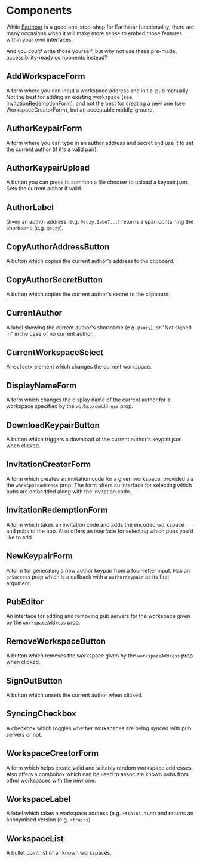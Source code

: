 # Components

While [Earthbar](earthbar) is a good one-stop-shop for Earthstar functionality, there are many occasions when it will make more sense to embed those features within your own interfaces.

And you _could_ write those yourself, but why not use these pre-made, accessibility-ready components instead?

## AddWorkspaceForm

A form where you can input a workspace address and initial pub manually. Not the best for adding an existing workspace (see InvitationRedemptionForm), and not the best for creating a new one (see WorkspaceCreatorForm), but an acceptable middle-ground.

## AuthorKeypairForm

A form where you can type in an author address and secret and use it to set the current author (if it's a valid pair).

## AuthorKeypairUpload

A button you can press to summon a file chooser to upload a keypair.json. Sets the current author if valid.

## AuthorLabel

Given an author address (e.g. `@suzy.1abe7...`) returns a span containing the shortname (e.g. `@suzy`).

## CopyAuthorAddressButton

A button which copies the current author's address to the clipboard.

## CopyAuthorSecretButton

A button which copies the current author's secret to the clipboard.

## CurrentAuthor

A label showing the current author's shortname (e.g. `@suzy`), or "Not signed in" in the case of no current author.

## CurrentWorkspaceSelect

A `<select>` element which changes the current workspace.

## DisplayNameForm

A form which changes the display name of the current author for a workspace specified by the `workspaceAddress` prop.

## DownloadKeypairButton

A button which triggers a download of the current author's keypair.json when clicked.

## InvitationCreatorForm

A form which creates an invitation code for a given workspace, provided via the `workspaceAddress` prop. The form offers an interface for selecting which pubs are embedded along with the invitation code.

## InvitationRedemptionForm

A form which takes an invitation code and adds the encoded workspace and pubs to the app. Also offers an interface for selecting which pubs you'd like to add.

## NewKeypairForm

A form for generating a new author keypair from a four-letter input. Has an `onSuccess` prop which is a callback with a `AuthorKeypair` as its first argument.

## PubEditor

An interface for adding and removing pub servers for the workspace given by the `workspaceAddress` prop.

## RemoveWorkspaceButton

A button which removes the workspace given by the `workspaceAddress` prop when clicked.

## SignOutButton

A button which unsets the current author when clicked.

## SyncingCheckbox

A checkbox which toggles whether workspaces are being synced with pub servers or not.

## WorkspaceCreatorForm

A form which helps create valid and suitably random workspace addresses. Also offers a combobox which can be used to associate known pubs from other workspaces with the new one.

## WorkspaceLabel

A label which takes a workspace address (e.g. `+trains.a123`) and returns an anonymised version (e.g. `+trains`)

## WorkspaceList

A bullet point list of all known workspaces.
